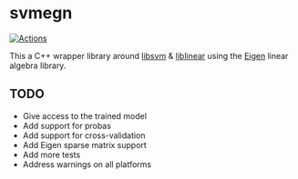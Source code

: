 # svmegn

[![Actions](https://github.com/bloomen/svmegn/actions/workflows/svmegn-tests.yml/badge.svg?branch=main)](https://github.com/bloomen/svmegn/actions/workflows/svmegn-tests.yml?query=branch%3Amain)

This a C++ wrapper library around [libsvm](https://www.csie.ntu.edu.tw/~cjlin/libsvm/) & [liblinear](https://www.csie.ntu.edu.tw/~cjlin/liblinear/) using the [Eigen](https://eigen.tuxfamily.org) linear algebra library.

## TODO

* Give access to the trained model
* Add support for probas
* Add support for cross-validation
* Add Eigen sparse matrix support
* Add more tests
* Address warnings on all platforms
